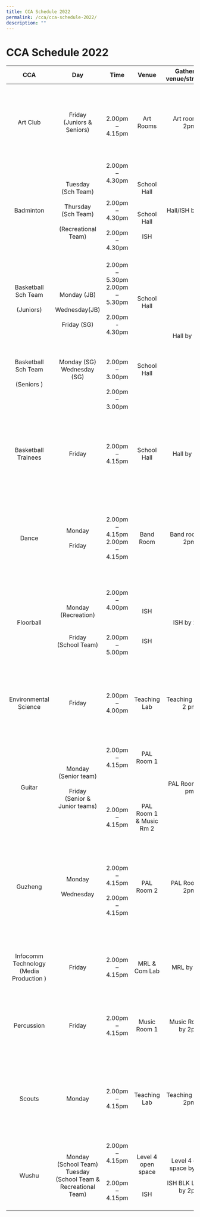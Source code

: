 ```yaml
---
title: CCA Schedule 2022
permalink: /cca/cca-schedule-2022/
description: ""
---
```

# CCA Schedule 2022

|                                                    CCA                                                   |                                                                    Day                                                                    |                                                         Time                                                        |                                Venue                                |                Gathering venue/structure                |                                                                                                                  Teachers                                                                                                                  |
|:--------------------------------------------------------------------------------------------------------:|:-----------------------------------------------------------------------------------------------------------------------------------------:|:-------------------------------------------------------------------------------------------------------------------:|:-------------------------------------------------------------------:|:-------------------------------------------------------:|:------------------------------------------------------------------------------------------------------------------------------------------------------------------------------------------------------------------------------------------:|
|                                                 Art Club                                                 |                                                       Friday<br>(Juniors & Seniors)                                                       |                                                 <br>2.00pm – 4.15pm                                                 |                              Art Rooms                              |                     Art room by 2pm                     |                                                    <br>\*Ms Poon Sook Fong Carolyn<br>Mdm Julia Binte Mohamed Rahim<br>Ms Nuraini Binte Hamzah<br>Ms Wang Shuhui<br>Mr Zachary Ng Eu Goi                                                    |
|                                                 Badminton                                                |                               Tuesday<br>(Sch Team)<br><br>Thursday<br>(Sch Team)<br><br>(Recreational Team)                              |                      2.00pm – 4.30pm<br><br><br>2.00pm – 4.30pm<br><br>2.00pm – 4.30pm<br><br>                      |            School Hall<br><br><br>School Hall<br><br> ISH           |                     Hall/ISH by 2pm                     | \*Ms Wong Yu Xiang<br>Mr Goh Tong Wee<br><br>Mrs Kelly Thong<br><br>Mdm Liu Hsiang - Chun<br>Mdm Choo Sok Ee Eunice<br>Mr Jason Yew Shi Chang<br>                                                                                           |
| Basketball Sch Team <br><br> (Juniors)<br><br><br><br><br><br><br>Basketball Sch Team <br><br>(Seniors ) | <br><br><br><br>Monday (JB) <br><br>Wednesday(JB)<br><br>Friday (SG)<br><br><br><br><br>Monday (SG)<br>Wednesday (SG)<br><br><br><br><br> | 2.00pm – 5.30pm<br>2.00pm – 5.30pm<br><br>2.00pm - 4.30pm<br><br><br><br>2.00pm – 3.00pm<br><br>2.00pm – 3.00pm<br> |        School Hall<br><br><br><br><br><br><br><br>School Hall       |                       Hall by 2pm                       | \*Mr Low Dong Neng Jim(Snr)Mr Jegendren S/O TanapalMdm Hajjah MarlinaMdm Lim Siew Fang<br>Mdm Low Pheck Shwan<br>Mr Rakesh Kishin Aswani<br>Mr Fariz Husna Bin Sajani<br>Mdm Somasundaram Vijaya Rani<br>Ms Nurul Fadhillah Bte Mohd Taufik |
|                                            Basketball Trainees                                           |                                                                   Friday                                                                  |                                                    2.00pm –4.15pm                                                   |                             School Hall                             |                        Hall by 2pm                      | \*Ms Fardyana Binte Abdul Aziz<br>Mdm Azri - Nurul Hayati Bte Abd RahmanMr Aznahar Bin Baharudin<br>Mrs Raja - Selvi D/O Ramasamy<br>Ms Lim Huey Ting Joanna                                                                                |
|                                                   Dance                                                  |                                                           Monday<br><br>Friday                                                            |                                          2.00pm – 4.15pm<br>2.00pm – 4.15pm                                         |                              Band Room                              |                     Band room by 2pm                    | \*Mrs Heng – Cheong Soke Hwa<br>Ms Alexandra Kisten TobiasMrs Amanda GalistanMdm Nadhira Parveen<br>Mdm Tan Lei Feng<br>                                                                                                                    |
|                                                 Floorball                                                |                                     <br>Monday<br>(Recreation)<br><br><br>Friday<br>(School Team)<br>                                     | 2.00pm – 4.00pm<br><br><br><br>2.00pm –5.00pm                                                                       |                    <br>ISH<br><br><br><br>ISH<br>                   |                        ISH by 2pm                       | \*Mrs Kee – Tan Siok Kheng GraceMdm Liza Binti IsmailMdm Nur Fithriah AnasMs Oh Haw LingMdm Chew Bee See Betsy<br>Mr Chen Bao Lai<br>Mdm Loh Swee Leng                                                                                      |
|                                           Environmental Science                                          |                                                                   Friday                                                                  |                                                   2.00pm – 4.00pm                                                   |                             Teaching Lab                            |                   Teaching Lab by 2 pm                  | \*Mdm A R ShanthiMs Danamalar Kanagasabai<br>Mdm Tan Lee Cheng AudreyMdm Teo Ying Zhi<br>Ms Jeyananthini D/O Jeyapal                                                                                                                        |
|                                                  Guitar                                                  |                                      Monday<br>(Senior team)<br><br>Friday<br>(Senior & Junior teams)                                     |                                 2.00pm –4.15pm<br><br><br><br><br><br>2.00pm –4.15pm                                | <br>PAL Room 1<br><br><br><br><br><br> PAL Room 1 & Music Rm 2<br>  |                     PAL Room by 2 pm                    | \*Mdm Toh Lee SeeMr Tong Hock Chuan<br>Ms Vimala Devi d/o Kanaran<br>Mdm Ong Puay Hoon<br>Ms Seng Huixian,Cheryl                                                                                                                            |
|                                                  Guzheng                                                 |                                                       Monday<br> <br> Wednesday<br>                                                       |                                <br><br>2.00pm – 4.15pm<br><br>2.00pm – 4.15pm<br><br>                               |                              PAL Room 2                             |                     PAL Room by 2pm                     | \*Mdm Ong Li Ting<br>Mdm Geraldine Chua Shan Shan<br>Ms Neo Sian YinMrs Gupta – Aradha<br>Aggarawal<br>Mrs Pannir Chelvam<br>Mdm Liew Siew Hui EileenMs Lim Xi Min, Shermin                                                                 |
|                                  Infocomm Technology (Media Production )                                 |                                                                   Friday                                                                  |                                                   2.00pm – 4.15pm                                                   |                            MRL & Com Lab                            |                        MRL by 2pm                       | \*Mdm Siti Erliasari Binte HaroonMs Ang Min XinMr Ansar MohamedMs Tiong Wei Wen,Nerissa                                                                                                                                                     |
|                                                Percussion                                                |                                                                   Friday                                                                  |                                                   2.00pm – 4.15pm                                                   |                             Music Room 1                            |                   Music Room 1 by 2pm                   | \*Mdm Noorhafidah Binte MohammadMdm Noor A’shikin Bte OsmanMs Maninder Kaur<br>Mr Goh Si Qian                                                                                                                                               |
|                                                  Scouts                                                  |                                                                   Monday                                                                  |                                                   2.00pm – 4.15pm                                                   |                             Teaching Lab                            |                   Teaching Lab by 2pm                   | \*Mdm Khalidah Goh d/o Shafie GohMs Neo Yihui<br>Ms Seah Hui ShanMdm Teo Ching Wee<br>Mr Iskandar Alamin Bin Salleh<br><br>                                                                                                                 |
|                                                   Wushu                                                  |                                  Monday<br>(School Team)<br>Tuesday<br>(School Team & Recreational Team)                                  |                                  2.00pm – 4.15pm<br><br><br>2.00pm – 4.15pm<br><br>                                 |                Level 4 open space<br><br><br>ISH<br>                | Level 4 open space by 2pm<br><br>ISH BLK Level 1 by 2pm | \*Ms Cherie Ang Hui ErMr Chua Lee GuanMs Ting Wan Sin<br>Ms V Sualaja<br>Mdm Zhong Xiuyuan Diana                                                                                                                                            |